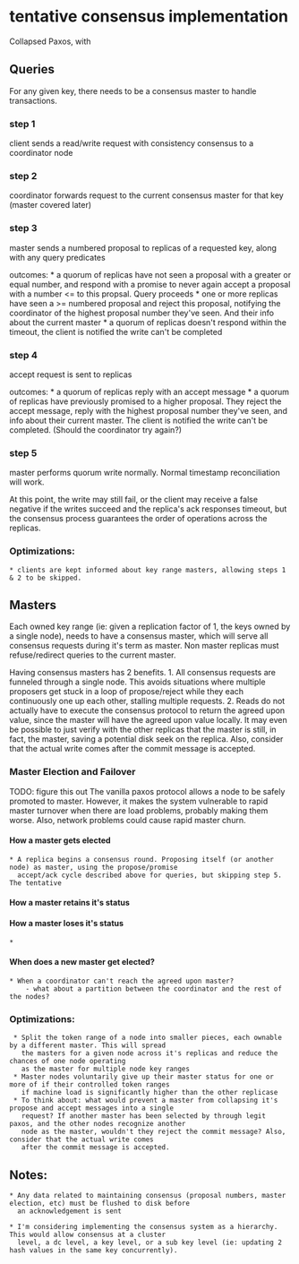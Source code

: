 # tentative consensus implementation

Collapsed Paxos, with

## Queries

For any given key, there needs to be a consensus master to handle transactions.

### step 1

client sends a read/write request with consistency consensus to a coordinator node

### step 2

coordinator forwards request to the current consensus master for that key (master covered later)

### step 3

master sends a numbered proposal to replicas of a requested key, along with any query predicates

outcomes:
    * a quorum of replicas have not seen a proposal with a greater or equal number, and respond with
        a promise to never again accept a proposal with a number <= to this propsal. Query proceeds
    * one or more replicas have seen a >= numbered proposal and reject this proposal, notifying the
        coordinator of the highest proposal number they've seen. And their info about the current master
    * a quorum of replicas doesn't respond within the timeout, the client is notified the write can't be
        completed

### step 4

accept request is sent to replicas

outcomes:
    * a quorum of replicas reply with an accept message
    * a quorum of replicas have previously promised to a higher proposal. They reject the accept message,
        reply with the highest proposal number they've seen, and info about their current master.
        The client is notified the write can't be completed. (Should the coordinator try again?)

### step 5

master performs quorum write normally. Normal timestamp reconciliation will work.

At this point, the write may still fail, or the client may receive a false negative if the writes succeed
and the replica's ack responses timeout, but the consensus process guarantees the order of operations across
the replicas.

### Optimizations:
    * clients are kept informed about key range masters, allowing steps 1 & 2 to be skipped.

## Masters

Each owned key range (ie: given a replication factor of 1, the keys owned by a single node), needs to have
a consensus master, which will serve all consensus requests during it's term as master. Non master replicas
must refuse/redirect queries to the current master.

Having consensus masters has 2 benefits.
    1. All consensus requests are funneled through a single node. This avoids situations
        where multiple proposers get stuck in a loop of propose/reject while they each
        continuously one up each other, stalling multiple requests.
    2. Reads do not actually have to execute the consensus protocol to return the agreed upon
        value, since the master will have the agreed upon value locally. It may even be possible
        to just verify with the other replicas that the master is still, in fact, the master, saving
        a potential disk seek on the replica. Also, consider that the actual write comes after the
        commit message is accepted.

### Master Election and Failover

TODO: figure this out
The vanilla paxos protocol allows a node to be safely promoted to master. However, it makes the system
vulnerable to rapid master turnover when there are load problems, probably making them worse. Also, network
problems could cause rapid master churn.

#### How a master gets elected
    * A replica begins a consensus round. Proposing itself (or another node) as master, using the propose/promise
      accept/ack cycle described above for queries, but skipping step 5. The tentative

#### How a master retains it's status

#### How a master loses it's status
    *

#### When does a new master get elected?
    * When a coordinator can't reach the agreed upon master?
        - what about a partition between the coordinator and the rest of the nodes?

### Optimizations:
     * Split the token range of a node into smaller pieces, each ownable by a different master. This will spread
       the masters for a given node across it's replicas and reduce the chances of one node operating
       as the master for multiple node key ranges
     * Master nodes voluntarily give up their master status for one or more of if their controlled token ranges
       if machine load is significantly higher than the other replicase
     * To think about: what would prevent a master from collapsing it's propose and accept messages into a single
       request? If another master has been selected by through legit paxos, and the other nodes recognize another
       node as the master, wouldn't they reject the commit message? Also, consider that the actual write comes
       after the commit message is accepted.

## Notes:
    * Any data related to maintaining consensus (proposal numbers, master election, etc) must be flushed to disk before
      an acknowledgement is sent

    * I'm considering implementing the consensus system as a hierarchy. This would allow consensus at a cluster
      level, a dc level, a key level, or a sub key level (ie: updating 2 hash values in the same key concurrently).

